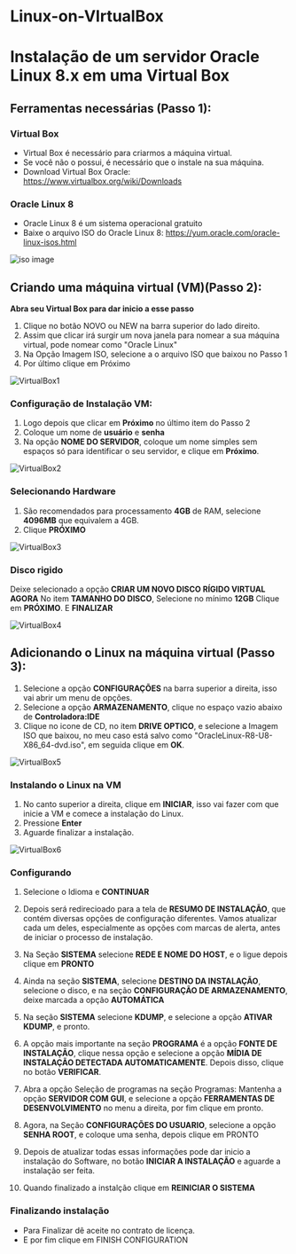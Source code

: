 # Linux-on-VIrtualBox

# Instalação de um servidor Oracle Linux 8.x em uma Virtual Box

## Ferramentas necessárias (Passo 1):

### Virtual Box
- Virtual Box é necessário para criarmos a máquina virtual.
- Se você não o possui, é necessário que o instale na sua máquina.
- Download Virtual Box Oracle: https://www.virtualbox.org/wiki/Downloads

### Oracle Linux 8
- Oracle Linux 8 é um sistema operacional gratuito
- Baixe o arquivo ISO do Oracle Linux 8: https://yum.oracle.com/oracle-linux-isos.html

![iso image](https://github.com/1saacYves/Linux-on-VIrtualBox/assets/170655155/98ecbdb2-f6a8-41e8-aca1-857903d100be)

## Criando uma máquina virtual (VM)(Passo 2):
**Abra seu Virtual Box para dar inicio a esse passo**

1. Clique no botão NOVO ou NEW na barra superior do lado direito.
2. Assim que clicar irá surgir um nova janela para nomear a sua máquina virtual, pode nomear como "Oracle Linux"
3. Na Opção Imagem ISO, selecione a o arquivo ISO que baixou no Passo 1
4. Por último clique em Próximo

![VirtualBox1](https://github.com/1saacYves/Linux-on-VIrtualBox/assets/170655155/4147de08-3db1-4f35-8508-90b26f37cb30)

### Configuração de Instalação VM:
1. Logo depois que clicar em **Próximo** no último item do Passo 2
2. Coloque um nome de **usuário** e **senha**
3. Na opção **NOME DO SERVIDOR**, coloque um nome simples sem espaços só para identificar o seu servidor, e clique em **Próximo**.

![VirtualBox2](https://github.com/1saacYves/Linux-on-VIrtualBox/assets/170655155/7141da90-635a-49ef-9a1e-78005c88de92)

### Selecionando Hardware
1. São recomendados para processamento **4GB** de RAM, selecione **4096MB** que equivalem a 4GB.
2. Clique **PRÓXIMO**

![VirtualBox3](https://github.com/1saacYves/Linux-on-VIrtualBox/assets/170655155/d34b93ac-2e38-49b4-8c7a-e076dc4cb3bc)

### Disco rigido
Deixe selecionado a opção **CRIAR UM NOVO DISCO RÍGIDO VIRTUAL AGORA**
No item **TAMANHO DO DISCO**, Selecione no mínimo **12GB**
Clique em **PRÓXIMO**.
E **FINALIZAR**

![VirtualBox4](https://github.com/1saacYves/Linux-on-VIrtualBox/assets/170655155/5471f4bc-3ac8-48d0-a821-8909672c3b03)

## Adicionando o Linux na máquina virtual (Passo 3):

1. Selecione a opção **CONFIGURAÇÕES** na barra superior a direita, isso vai abrir um menu de opções.
2. Selecione a opção **ARMAZENAMENTO**, clique no espaço vazio abaixo de **Controladora:IDE**
3. Clique no icone de CD, no item **DRIVE OPTICO**, e selecione a Imagem ISO que baixou, no meu caso está salvo como "OracleLinux-R8-U8-X86_64-dvd.iso", em seguida clique em **OK**.

![VirtualBox5](https://github.com/1saacYves/Linux-on-VIrtualBox/assets/170655155/d97ae85b-1500-4731-9da0-560e9ebbcc6a)

### Instalando o Linux na VM
1. No canto superior a direita, clique em **INICIAR**, isso vai fazer com que inicie a VM e comece a instalação do Linux.
2. Pressione **Enter**
3. Aguarde finalizar a instalação.

![VirtualBox6](https://github.com/1saacYves/Linux-on-VIrtualBox/assets/170655155/992abdf5-0c0c-4d5d-bd67-86dee30055bd)

### Configurando
1. Selecione o Idioma e **CONTINUAR**
2. Depois será redirecioado para a tela de **RESUMO DE INSTALAÇÃO**, que contém diversas opções de configuração diferentes. Vamos atualizar cada um deles, especialmente as opções com marcas de alerta, antes de iniciar o processo de instalação.

3. Na Seção **SISTEMA** selecione **REDE E NOME DO HOST**, e o ligue depois clique em **PRONTO**
4. Ainda na seção **SISTEMA**, selecione **DESTINO DA INSTALAÇÃO**, selecione o disco, e na seção **CONFIGURAÇÃO DE ARMAZENAMENTO**, deixe marcada a opção **AUTOMÁTICA**
5. Na seção **SISTEMA** selecione **KDUMP**, e selecione a opção **ATIVAR KDUMP**, e pronto.
6. A opção mais importante na seção **PROGRAMA** é a opção **FONTE DE INSTALAÇÃO**, clique nessa opção e selecione a opção **MÍDIA DE INSTALAÇÃO DETECTADA AUTOMATICAMENTE**. Depois disso, clique no botão **VERIFICAR**.
7. Abra a opção Seleção de programas na seção Programas:
   Mantenha a opção **SERVIDOR COM GUI**, e selecione a opção **FERRAMENTAS DE DESENVOLVIMENTO** no menu a direita, por fim clique em pronto.
8. Agora, na Seção **CONFIGURAÇÕES DO USUARIO**, selecione a opção **SENHA ROOT**, e coloque uma senha, depois clique em PRONTO
9. Depois de atualizar todas essas informações pode dar inicio a instalação do Software, no botão **INICIAR A INSTALAÇÃO** e aguarde a instalação ser feita.
10. Quando finalizado a instalção clique em **REINICIAR O SISTEMA**

### Finalizando instalação
- Para Finalizar dê aceite no contrato de licença.
- E por fim clique em FINISH CONFIGURATION
